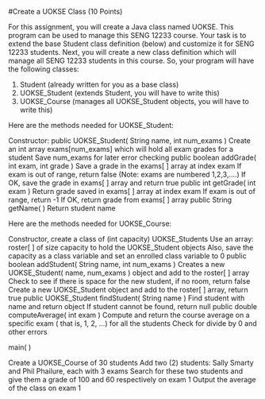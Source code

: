#Create a UOKSE Class (10 Points)

For this assignment, you will create a Java class named UOKSE. This program can be used to
manage this SENG 12233 course. Your task is to extend the base Student class definition
(below) and customize it for SENG 12233 students. Next, you will create a new class definition
which will manage all SENG 12233 students in this course. So, your program will have the
following classes:
1. Student (already written for you as a base class)
2. UOKSE_Student (extends Student, you will have to write this)
3. UOKSE_Course (manages all UOKSE_Student objects, you will have to write this)

Here are the methods needed for UOKSE_Student:

Constructor: public UOKSE_Student( String name, int num_exams )
Create an int array exams[num_exams] which will hold all exam grades for a student
Save num_exams for later error checking
public boolean addGrade( int exam, int grade )
Save a grade in the exams[ ] array at index exam
If exam is out of range, return false (Note: exams are numbered 1,2,3,....)
If OK, save the grade in exams[ ] array and return true
public int getGrade( int exam )
Return grade saved in exams[ ] array at index exam
If exam is out of range, return -1
If OK, return grade from exams[ ] array
public String getName( )
Return student name

Here are the methods needed for UOKSE_Course:

Constructor, create a class of (int capacity) UOKSE_Students
Use an array: roster[ ] of size capacity to hold the UOKSE_Student objects
Also, save the capacity as a class variable and set an enrolled class variable to 0
public boolean addStudent( String name, int num_exams )
Creates a new UOKSE_Student( name, num_exams ) object and add to the roster[ ] array
Check to see if there is space for the new student, if no room, return false
Create a new UOKSE_Student object and add to the roster[ ] array, return true
public UOKSE_Student findStudent( String name )
Find student with name and return object
If student cannot be found, return null
public double computeAverage( int exam )
Compute and return the course average on a specific exam ( that is, 1, 2, …) for all the students
Check for divide by 0 and other errors

main( )

Create a UOKSE_Course of 30 students
Add two (2) students: Sally Smarty and Phil Phailure, each with 3 exams
Search for these two students and give them a grade of 100 and 60 respectively on exam 1
Output the average of the class on exam 1
